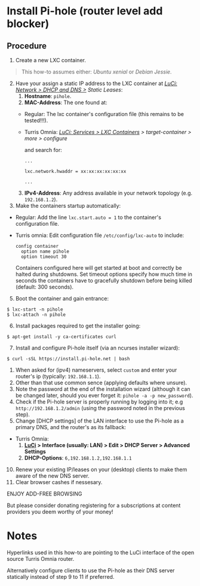 # Install Pi-hole (router level add blocker)

## Procedure

1. Create a new LXC container.

  > This how-to assumes either: _Ubuntu xenial_ or _Debian Jessie_.

2. Have your assign a static IP address to the LXC container at *[LuCi: Network > DHCP and DNS >][1] Static Leases*:
    1. **Hostname**: `pihole`.
    2. **MAC-Address**: The one found at:
      - Regular: The lxc container's configuration file (this remains to be tested!!!).
      - Turris Omnia: *[LuCi: Services > LXC Containers][2] > target-container > more > configure*

        and search for:

        ```
        ...

        lxc.network.hwaddr = xx:xx:xx:xx:xx:xx

        ...
        ```
    3. **IPv4-Address**: Any address available in your network topology (e.g. `192.168.1.2`).
4. Make the containers startup automatically:
  - Regular: Add the line `lxc.start.auto = 1` to the container's configuration file.
  - Turris omnia: Edit configuration file `/etc/config/lxc-auto` to include:

    ```shell
    config container
      option name pihole
      option timeout 30
    ```
    Containers configured here will get started at boot and correctly be halted during shutdowns. Set timeout options specify how much time in seconds the containers have to gracefully shutdown before being killed (default: 300 seconds).
5. Boot the container and gain entrance:

  ```shell
$ lxc-start -n pihole
$ lxc-attach -n pihole
```
6. Install packages required to get the installer going:

  ```shell
$ apt-get install -y ca-certificates curl
```
7. Install and configure Pi-hole itself (via an ncurses installer wizard):

  ```shell
$ curl -sSL https://install.pi-hole.net | bash
```
  1. When asked for (ipv4) nameservers, select `custom` and enter your router's ip (typically: `192.168.1.1`).
  2. Other than that use common sence (applying defaults where unsure).
  3. Note the password at the end of the installation wizard (although it can be changed later, should you ever forget it: `pihole -a -p new_password`).
8. Check if the Pi-hole server is properly running by logging into it; e.g `http://192.168.1.2/admin` (using the password noted in the previous step).
9. Change [DHCP settings] of the LAN interface to use the Pi-hole as a primary DNS, and the router's as its fallback:
  - Turris Omnia:
    1. **[LuCi][3] > Interface (usually: LAN) > Edit > DHCP Server > Advanced Settings**
    2. **DHCP-Options**: `6,192.168.1.2,192.168.1.1`
10. Renew your existing IP/leases on your (desktop) clients to make them aware of the new DNS server.
11. Clear browser cashes if nessesary.

ENJOY ADD-FREE BROWSING

But please consider donating registering for a subscriptions at content providers you deem worthy of your money!


# Notes

Hyperlinks used in this how-to are pointing to the LuCi interface of the open source Turris Omnia router.

Alternatively configure clients to use the Pi-hole as their DNS server statically instead of step 9 to 11 if preferred.


<!-- REFERENCES -->

[1]:http://192.168.1.1/cgi-bin/luci/admin/network/dhcp
[2]:http://192.168.1.1/cgi-bin/luci/admin/services/lxc
[3]:http://192.168.1.1/cgi-bin/luci/admin/network/network
